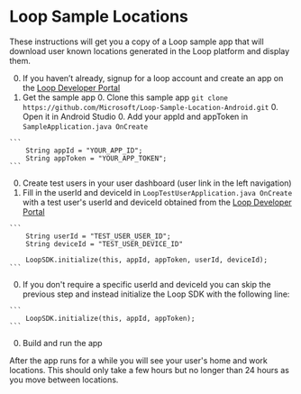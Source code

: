 # Loop Sample Locations

These instructions will get you a copy of a Loop sample app that will download user known locations generated in the Loop platform and display them.

  0. If you haven’t already, signup for a loop account and create an app on the [Loop Developer Portal](https://developer.dev.loop.ms)
  0. Get the sample app
    0. Clone this sample app `git clone https://github.com/Microsoft/Loop-Sample-Location-Android.git`
    0. Open it in Android Studio
    0. Add your appId and appToken in `SampleApplication.java OnCreate`

    ```
        String appId = "YOUR_APP_ID";
        String appToken = "YOUR_APP_TOKEN";
    ```
  0. Create test users in your user dashboard (user link in the left navigation)
  0. Fill in the userId and deviceId in `LoopTestUserApplication.java OnCreate` with a test user's userId and deviceId obtained from the [Loop Developer Portal](https://developer.dev.loop.ms)

    ```
        String userId = "TEST_USER_USER_ID";
        String deviceId = "TEST_USER_DEVICE_ID"
        
        LoopSDK.initialize(this, appId, appToken, userId, deviceId);
    ```
  0. If you don't require a specific userId and deviceId you can skip the previous step and instead initialize the Loop SDK with the following line:

    ```
        LoopSDK.initialize(this, appId, appToken);
    ```
  0. Build and run the app

After the app runs for a while you will see your user's home and work locations. This should only take a few hours but no longer than 24 hours as you move between locations.
